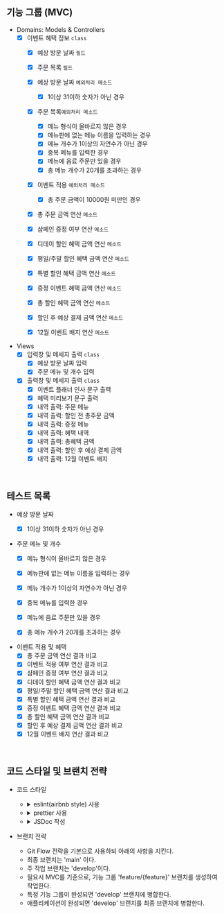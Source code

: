 ## 기능 그룹 (MVC)

- Domains: Models & Controllers
  - [x] 이벤트 혜택 정보 `class`
    - [x] 예상 방문 날짜 `필드`
    - [x] 주문 목록 `필드`
    - [x] 예상 방문 날짜 `예외처리 메소드`
      - [x] 1이상 31이하 숫자가 아닌 경우
    - [x] 주문 목록`예외처리 메소드`
      - [x] 메뉴 형식이 올바르지 않은 경우
      - [x] 메뉴판에 없는 메뉴 이름을 입력하는 경우
      - [x] 메뉴 개수가 1이상의 자연수가 아닌 경우
      - [x] 중복 메뉴를 입력한 경우
      - [x] 메뉴에 음료 주문만 있을 경우
      - [x] 총 메뉴 개수가 20개를 초과하는 경우
    - [x] 이벤트 적용 `예외처리 메소드`
      - [x] 총 주문 금액이 10000원 미만인 경우
    - [x] 총 주문 금액 연산 `메소드`
    - [x] 샴페인 증정 여부 연산 `메소드`
    - [x] 디데이 할인 혜택 금액 연산 `메소드`
    - [x] 평일/주말 할인 혜택 금액 연산 `메소드`
    - [x] 특별 할인 혜택 금액 연산 `메소드`
    - [x] 증정 이벤트 혜택 금액 연산 `메소드`
    - [x] 총 할인 혜택 금액 연산 `메소드`
    - [x] 할인 후 예상 결제 금액 연산 `메소드`
    - [x] 12월 이벤트 배지 연산 `메소드`


- Views
  - [x] 입력창 및 메세지 출력 `class`
    - [x] 예상 방문 날짜 입력
    - [x] 주문 메뉴 및 개수 입력
  - [x] 출력창 및 메세지 출력 `class`
    - [x] 이벤트 플래너 인사 문구 출력
    - [x] 혜택 미리보기 문구 출력
    - [x] 내역 출력: 주문 메뉴
    - [x] 내역 출력: 할인 전 총주문 금액
    - [x] 내역 출력: 증정 메뉴
    - [x] 내역 출력: 혜택 내역
    - [x] 내역 출력: 총혜택 금액
    - [x] 내역 출력: 할인 후 예상 결제 금액
    - [x] 내역 출력: 12월 이벤트 배지

<br/>

## 테스트 목록
- 예상 방문 날짜
  - [x] 1이상 31이하 숫자가 아닌 경우


- 주문 메뉴 및 개수
  - [x] 메뉴 형식이 올바르지 않은 경우
  - [x] 메뉴판에 없는 메뉴 이름을 입력하는 경우
  - [x] 메뉴 개수가 1이상의 자연수가 아닌 경우
  - [x] 중복 메뉴를 입력한 경우
  - [x] 메뉴에 음료 주문만 있을 경우
  - [x] 총 메뉴 개수가 20개를 초과하는 경우


- 이벤트 적용 및 혜택
  - [x] 총 주문 금액 연산 결과 비교
  - [x] 이벤트 적용 여부 연산 결과 비교
  - [x] 샴페인 증정 여부 연산 결과 비교
  - [x] 디데이 할인 혜택 금액 연산 결과 비교
  - [x] 평일/주말 할인 혜택 금액 연산 결과 비교
  - [x] 특별 할인 혜택 금액 연산 결과 비교
  - [x] 증정 이벤트 혜택 금액 연산 결과 비교
  - [x] 총 할인 혜택 금액 연산 결과 비교
  - [x] 할인 후 예상 결제 금액 연산 결과 비교
  - [x] 12월 이벤트 배지 연산 결과 비교

<br/>

## 코드 스타일 및 브랜치 전략

- 코드 스타일

  - <details>
        <summary>eslint(airbnb style) 사용</summary>

        `npm init @eslint/config` 로 eslint를 설치한다.

        `npx install-peerdeps --dev eslint-config-airbnb` 로 airbnb eslint 설정 패키지를 설치한다.

        .eslintrc.cjs 파일을 생성하여 코드 스타일을 정의한다.

        test 코드를 위해 `jest : true` 를 기입한다.

    </details>

  - <details>
        <summary>prettier 사용</summary>

        `npm i -D prettier eslint-config-prettier` 로 prettier와 eslint-config-prettier를 설치한다.

        > `eslint-config-prettier`: prettier와 겹치는 eslint 룰을 비활성화한다.

        .eslintrc.cjs의 `extends : [...]` 에 `prettier` 를 추가한다.

        .prettierrc.cjs 파일을 생성한 후 prettier 규칙을 추가한다.

    </details>

  - <details>
        <summary>JSDoc 작성</summary>

        클래스, 함수, 변수의 문서화 및 타입을 명확히 하기 위해 JSDoc을 작성한다.

        ```js
        /**
         * 두 숫자의 합을 연산하는 함수
         * @param {number} a
         * @param {number} b
         * @returns {number}
         */
        function sum(a, b) {
          return a + b;
        }
        ```

    </details>

  
- 브랜치 전략
  - Git Flow 전략을 기본으로 사용하되 아래의 사항을 지킨다.
  - 최종 브랜치는 'main' 이다.
  - 주 작업 브랜치는 'develop'이다.
  - 필요시 MVC를 기준으로, 기능 그룹 'feature/{feature}' 브랜치를 생성하여 작업한다.
  - 특정 기능 그룹이 완성되면 'develop' 브랜치에 병합한다.
  - 애플리케이션이 완성되면 'develop' 브랜치를 최종 브랜치에 병합한다.